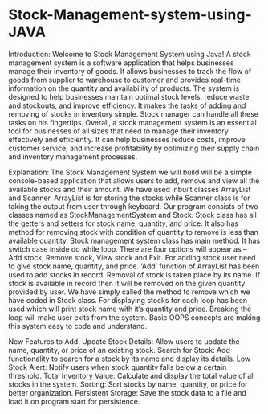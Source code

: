 # Stock-Management-system-using-JAVA
Introduction:
Welcome to Stock Management System using Java! A stock management system is a software application that helps businesses manage their inventory of goods. It allows businesses to track the flow of goods from supplier to warehouse to customer and provides real-time information on the quantity and availability of products. The system is designed to help businesses maintain optimal stock levels, reduce waste and stockouts, and improve efficiency. It makes the tasks of adding and removing of stocks in inventory simple. Stock manager can handle all these tasks on his fingertips. Overall, a stock management system is an essential tool for businesses of all sizes that need to manage their inventory effectively and efficiently. It can help businesses reduce costs, improve customer service, and increase profitability by optimizing their supply chain and inventory management processes.

Explanation:
The Stock Management System we will build will be a simple console-based application that allows users to add, remove and view all the available stocks and their amount. We have used inbuilt classes ArrayList and Scanner. ArrayList is for storing the stocks while Scanner class is for taking the output from user through keyboard. Our program consists of two classes named as StockManagementSystem and Stock. Stock class has all the getters and setters for stock name, quantity, and price. It also has method for removing stock with condition of quantity to remove is less than available quantity. Stock management system class has main method. It has switch case inside do while loop. There are four options will appear as – Add stock, Remove stock, View stock and Exit. For adding stock user need to give stock name, quantity, and price. ‘Add’ function of ArrayList has been used to add stocks in record. Removal of stock is taken place by its name. If stock is available in record then it will be removed on the given quantity provided by user. We have simply called the method to remove which we have coded in Stock class.  For displaying stocks for each loop has been used which will print stock name with it’s quantity and price. Breaking the loop will make user exits from the system. Basic OOPS concepts are making this system easy to code and understand. 


New Features to Add:
Update Stock Details: Allow users to update the name, quantity, or price of an existing stock.
Search for Stock: Add functionality to search for a stock by its name and display its details.
Low Stock Alert: Notify users when stock quantity falls below a certain threshold.
Total Inventory Value: Calculate and display the total value of all stocks in the system.
Sorting: Sort stocks by name, quantity, or price for better organization.
Persistent Storage: Save the stock data to a file and load it on program start for persistence.
